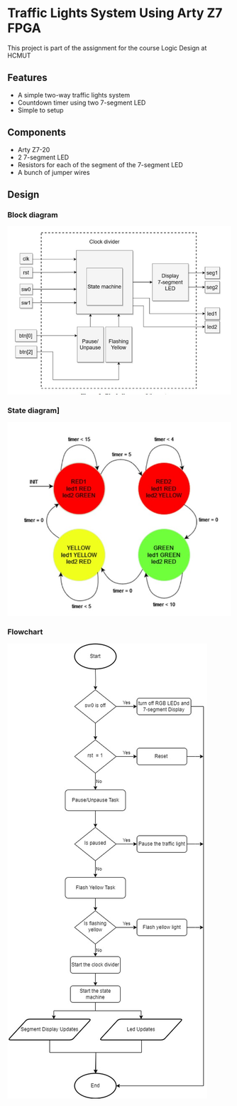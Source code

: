 # Traffic Lights System Using Arty Z7 FPGA

This project is part of the assignment for the course Logic Design at HCMUT

## Features

- A simple two-way traffic lights system
- Countdown timer using two 7-segment LED
- Simple to setup
## Components
- Arty Z7-20
- 2 7-segment LED
- Resistors for each of the segment of the 7-segment LED
- A bunch of jumper wires
## Design
### Block diagram
![Block diagram](/img/blockdiagram.jpg)
### State diagram]
![State diagram](/img/statediagram.jpg)
### Flowchart
![Flowchart](/img/flowchart.jpg)
